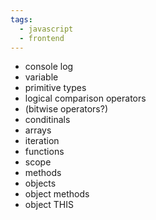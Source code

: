 ```yaml
---
tags:
  - javascript
  - frontend
---
```

- console log
- variable
- primitive types
- logical comparison operators
- (bitwise operators?)
- conditinals
- arrays
- iteration
- functions
- scope
- methods
- objects
- object methods
- object THIS